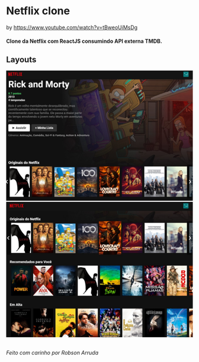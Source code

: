 # Netflix clone
 
by https://www.youtube.com/watch?v=tBweoUiMsDg
<br>

<h4>Clone da Netflix com ReactJS consumindo API externa TMDB.</h4>

## Layouts

![Screenshot_1](/imgs/Screenshot_1.jpg "Screenshot_1")![Screenshot_2](/imgs/Screenshot_2.jpg "Screenshot_2")

##

<h6>Feito com carinho por Robson Arruda</h6>
  
 
